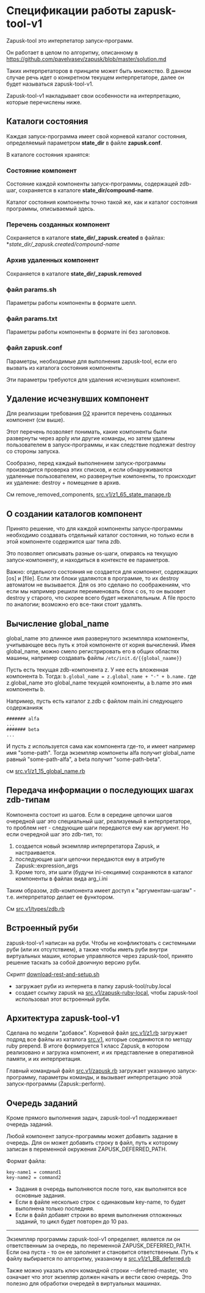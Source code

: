# Спецификации работы zapusk-tool-v1

Zapusk-tool это интерпетатор запуск-программ.

Он работает в целом по алгоритму, описанному в
https://github.com/pavelvasev/zapusk/blob/master/solution.md

Таких интерпретаторов в принципе может быть множество.
В данном случае речь идет о конкретном текущем интерпретаторе,
далее он будет называться zapusk-tool-v1. 

Zapusk-tool-v1 накладывает свои особенности на интерпретацию,
которые перечислены ниже.

## Каталоги состояния
Каждая запуск-программа имеет свой корневой каталог состояния,
определяемый параметром **state_dir** в файле **zapusk.conf**.

В каталоге состояния хранятся:

### Состояние компонент
Состояние каждой компоненты запуск-программы, содержащей zdb-шаг,
сохраняется в каталоге **state_dir/compound-name**.

Каталог состояния компоненты точно такой же, как и каталог
состояния программы, описываемый здесь.

### Перечень созданных компонент
Сохраняется в каталоге **state_dir/_zapusk.created**
в файлах: **state_dir/_zapusk.created/compound-name*

### Архив удаленных компонент
Сохраняется в каталоге **state_dir/_zapusk.removed**

### файл params.sh
Параметры работы компоненты в формате шелл.

### файл params.txt
Параметры работы компоненты в формате ini без заголовков.

### файл zapusk.conf
Параметры, необходимые для выполнения zapusk-tool, если его вызвать
из каталога состояния компоненты. 

Эти параметры требуются для удаления исчезнувших компонент.

## Удаление исчезнувших компонент
Для реализации требования [O2](https://github.com/pavelvasev/zapusk/blob/master/task.md)
хранится перечень созданных компонент (см выше).

Этот перечень позволяет понимать, какие компоненты были
развернуты через apply или другие команды, но затем
удалены пользователем в запуск-программы, и как следствие
подлежат destroy со стороны запуска.

Сообразно, перед каждый выполнением запуск-программы
производится проверка этих списков, и если обнаруживаются
удаленные пользователем, но развернутые компоненты,
то происходит их удаление: destroy + помещение в архив.

См remove_removed_components, [src.v1/z1_65_state_manage.rb](src.v1/z1_65_state_manage.rb)

## О создании каталогов компонент
Принято решение, что для каждой компоненты запуск-программы необходимо создавать отдельный каталог
состояния, но только если в этой компоненте содержится шаг типа zdb.

Это позволяет описывать разные os-шаги, опираясь на текущую запуск-компоненту, 
и находиться в контексте ее параметров.

Важно: отдельного состояния не создается для компонент, содержащих [os] и [file].
Если эти блоки удаляются в программе, то их destroy автоматом не вызывается. Для os это сделано
по соображениям, что если мы например решили переименовать блок с os, то он вызовет destroy у старого,
что скорее всего будет нежелательным. А file просто по аналогии; возможно его все-таки стоит удалять.

## Вычисление global_name
global_name это длинное имя развернутого экземпляра компоненты, учитывающее весь путь к этой компоненте от корня вычислений.
Имея global_name, можно смело регистрировать его в общих областях машины, например создавать файлы `/etc/init.d/{{global_naame}}`

Пусть есть текущая zdb-компонента z. У нее есть вложенная компонента b. Тогда: 
`b.global_name = z.global_name + "-" + b.name.`
где z.global_name это global_name текущей компоненты, а b.name это имя компоненты b.

Например, пусть есть каталог z.zdb с файлом main.ini следующего содержанияж
```
####### alfa
...
####### beta
...
```
И пусть z используется сама как компонента где-то, и имеет например имя "some-path".
Тогда экземпляр компонеты alfa получит global_namе равный "some-path-alfa", а beta получит "some-path-beta".

см [src.v1/z1_15_global_name.rb](src.v1/z1_15_global_name.rb)


## Передача информации о последующих шагах zdb-типам

Компонента состоит из шагов. Если в середине цепочки шагов очередной шаг это специальный шаг,
реализуемый в интерпретаторе, то проблем нет - следующие шаги передаются ему как аргумент.
Но если очередной шаг это zdb-тип, то:
1. создается новый экземпляр интерпретатора Zapusk, и настраивается.
2. последующие шаги цепочки передаются ему в атрибуте Zapusk::expression_args
3. Кроме того, эти шаги (будучи ini-секциями) сохраняются в каталог компоненты в файлах вида arg_i.ini

Таким образом, zdb-компонента имеет доступ к "аргументам-шагам" - т.е. интерпретатор делает ее функтором.

См [src.v1/types/zdb.rb](src.v1/types/zdb.rb)

## Встроенный руби

zapusk-tool-v1 написан на руби. Чтобы не конфликтовать с системными руби (или их отсутствием), а также
чтобы иметь руби внутри виртуальных машин, которые управляются через zapusk-tool, принято решение
таскать за собой двоичную версию руби. 

Скрипт [download-rest-and-setup.sh](download-rest-and-setup.sh)
* загружает руби из интернета в папку zapusk-tool/ruby.local
* создает ссылку zapusk на [src.v1/zapusk-ruby-local](src.v1/zapusk-ruby-local), чтобы zapusk-tool
использовал этот встроенный руби.

## Архитектура zapusk-tool-v1
Сделана по модели "добавок". Корневой файл [src.v1/z1.rb](src.v1/z1.rb) загружает подряд
все файлы из каталога [src.v1](src.v1), которые соединяются по методу ruby prepend.
В итоге формируется 1 класс Zapusk, в котором реализовано и загрузка компонент, и их представление
в оперативной памяти, и их интерпретация.

Главный командный файл [src.v1/zapusk.rb](src.v1/zapusk.rb) загружает указанную запуск-программу,
параметры команды, и вызывает интерпретацию этой запуск-программы (Zapusk::perform).


## Очередь заданий

Кроме прямого выполнения задач, zapusk-tool-v1 поддерживает очередь заданий.

Любой компонент запуск-программы может добавить задание в очередь.
Для он может добавить строку в файл, путь к которому записан в переменной окружения ZAPUSK_DEFERRED_PATH.

Формат файла:
```
key-name1 = command1
key-name2 = command2
```

* Задания в очередь выполняются после того, как выполнятся все основные задания.
* Если в файле несколько строк с одинаковым key-name, то будет выполнена только последняя.
* Если в файл добавят строки во время выполнения отложенных заданий, то цикл будет повторен до 10 раз.

---

Экземпляр программы zapusk-tool-v1 определяет, является ли он ответственным за очередь, по переменной
ZAPUSK_DEFERRED_PATH. Если она пуста - то он ее заполняет и становится ответственным.
Путь к файлу выбирается по алгоритму, указаному в [src.v1/z1_BB_deferred.rb](src.v1/z1_BB_deferred.rb)

Также можно указать ключ командной строки --deferred-master, что означает что этот экзепляр должен
начать и вести свою очередь. Это полезно для обработки очередей в виртуальных машинах.
